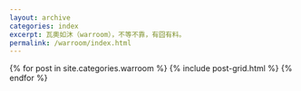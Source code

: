 ```yaml
---
layout: archive
categories: index
excerpt: 瓦奧如沐（warroom），不等不靠，有囧有料。
permalink: /warroom/index.html
---
```


<div class="tiles">
{% for post in site.categories.warroom %}
  {% include post-grid.html %}
{% endfor %}
</div>
